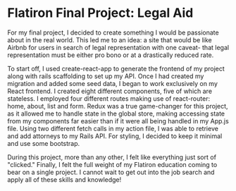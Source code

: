 # Flatiron Final Project: Legal Aid
For my final project, I decided to create something I would be passionate about in the real world. This led me to an idea: a site that would be like Airbnb for users in search of legal representation with one caveat- that legal representation must be either pro bono or at a drastically reduced rate. 

To start off, I used create-react-app to generate the frontend of my project along with rails scaffolding to set up my API. Once I had created my migration and added some seed data, I began to work exclusively on my React frontend. I created eight different components, five of which are stateless. I employed four different routes making use of react-router: home, about, list and form. Redux was a true game-changer for this project, as it allowed me to handle state in the global store, making accessing state from my components far easier than if it were all being handled in my App.js file. Using two different fetch calls in my action file, I was able to retrieve and add attorneys to my Rails API. For styling, I decided to keep it minimal and use some bootstrap.

During this project, more than any other, I felt like everything just sort of "clicked." Finally, I felt the full weight of my Flatiron education coming to bear on a single project. I cannot wait to get out into the job search and apply all of these skills and knowledge!